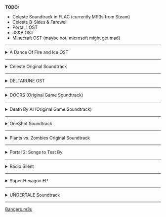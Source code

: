 **TODO:**

- Celeste Soundtrack in FLAC (currently MP3s from Steam)
- Celeste B-Sides & Farewell
- Portal 1 OST
- JS&B OST
- Minecraft OST (maybe not, microsoft might get mad)

---

<!-- files -->
<details>
    <hr />
    <summary>A Dance Of Fire and Ice OST</summary>
    <a
        class="link"
        href="A%20Dance%20Of%20Fire%20and%20Ice%20OST%2FA%20Dance%20Of%20Fire%20And%20Ice%20OST.jpg"
        >A Dance Of Fire And Ice OST.jpg</a
    ><br />
    <a
        class="link"
        href="A%20Dance%20Of%20Fire%20and%20Ice%20OST%2FA%20Dance%20of%20Fire%20and%20Ice.flac"
        >A Dance of Fire and Ice.flac</a
    ><br />
    <a
        class="link"
        href="A%20Dance%20Of%20Fire%20and%20Ice%20OST%2FOffbeats.flac"
        >Offbeats.flac</a
    ><br />
    <a
        class="link"
        href="A%20Dance%20Of%20Fire%20and%20Ice%20OST%2FThe%20Wind-Up.flac"
        >The Wind-Up.flac</a
    ><br />
    <a
        class="link"
        href="A%20Dance%20Of%20Fire%20and%20Ice%20OST%2FLove%20Letters.flac"
        >Love Letters.flac</a
    ><br />
    <a
        class="link"
        href="A%20Dance%20Of%20Fire%20and%20Ice%20OST%2FThe%20Midnight%20Train.flac"
        >The Midnight Train.flac</a
    ><br />
    <a class="link" href="A%20Dance%20Of%20Fire%20and%20Ice%20OST%2FPulse.flac"
        >Pulse.flac</a
    ><br />
    <a
        class="link"
        href="A%20Dance%20Of%20Fire%20and%20Ice%20OST%2FThanks%20For%20Playing%20My%20Game.flac"
        >Thanks For Playing My Game.flac</a
    ><br />
    <a
        class="link"
        href="A%20Dance%20Of%20Fire%20and%20Ice%20OST%2FSpin%202%20Win.flac"
        >Spin 2 Win.flac</a
    ><br />
    <a
        class="link"
        href="A%20Dance%20Of%20Fire%20and%20Ice%20OST%2FJungle%20City.flac"
        >Jungle City.flac</a
    ><br />
    <a
        class="link"
        href="A%20Dance%20Of%20Fire%20and%20Ice%20OST%2FButterfly%20Planet.flac"
        >Butterfly Planet.flac</a
    ><br />
    <a
        class="link"
        href="A%20Dance%20Of%20Fire%20and%20Ice%20OST%2FArtificial%20Chariot.flac"
        >Artificial Chariot.flac</a
    ><br />
    <a
        class="link"
        href="A%20Dance%20Of%20Fire%20and%20Ice%20OST%2FThird%20Wave%20Flip-Flop.flac"
        >Third Wave Flip-Flop.flac</a
    ><br />
    <a
        class="link"
        href="A%20Dance%20Of%20Fire%20and%20Ice%20OST%2FOne%20forgotten%20night.flac"
        >One forgotten night.flac</a
    ><br />
    <a
        class="link"
        href="A%20Dance%20Of%20Fire%20and%20Ice%20OST%2FBonus%20-%20A%20Dance%20of%20Fire%20and%20Ice%20%5BRabbit%20ver.%5D.flac"
        >Bonus - A Dance of Fire and Ice [Rabbit ver.].flac</a
    ><br />
    <a
        class="link"
        href="A%20Dance%20Of%20Fire%20and%20Ice%20OST%2FBonus%20-%20A%20Dance%20of%20Fire%20and%20Ice%20%5BSpooky%20ver.%5D.flac"
        >Bonus - A Dance of Fire and Ice [Spooky ver.].flac</a
    ><br />
    <a
        class="link"
        href="A%20Dance%20Of%20Fire%20and%20Ice%20OST%2FIt%20Go.flac"
        >It Go.flac</a
    ><br />
    <a
        class="link"
        href="A%20Dance%20Of%20Fire%20and%20Ice%20OST%2FLORELEI.flac"
        >LORELEI.flac</a
    ><br />
</details>
<hr />
<details>
    <hr />
    <summary>Celeste Original Soundtrack</summary>
    <a
        class="link"
        href="Celeste%20Original%20Soundtrack%2FCeleste%20Original%20Soundtrack.png"
        >Celeste Original Soundtrack.png</a
    ><br />
    <a class="link" href="Celeste%20Original%20Soundtrack%2FPrologue.mp3"
        >Prologue.mp3</a
    ><br />
    <a class="link" href="Celeste%20Original%20Soundtrack%2FFirst%20Steps.mp3"
        >First Steps.mp3</a
    ><br />
    <a class="link" href="Celeste%20Original%20Soundtrack%2FResurrections.mp3"
        >Resurrections.mp3</a
    ><br />
    <a class="link" href="Celeste%20Original%20Soundtrack%2FAwake.mp3"
        >Awake.mp3</a
    ><br />
    <a
        class="link"
        href="Celeste%20Original%20Soundtrack%2FPostcard%20from%20Celeste%20Mountain.mp3"
        >Postcard from Celeste Mountain.mp3</a
    ><br />
    <a class="link" href="Celeste%20Original%20Soundtrack%2FChecking%20In.mp3"
        >Checking In.mp3</a
    ><br />
    <a
        class="link"
        href="Celeste%20Original%20Soundtrack%2FSpirit%20of%20Hospitality.mp3"
        >Spirit of Hospitality.mp3</a
    ><br />
    <a
        class="link"
        href="Celeste%20Original%20Soundtrack%2FScattered%20and%20Lost.mp3"
        >Scattered and Lost.mp3</a
    ><br />
    <a class="link" href="Celeste%20Original%20Soundtrack%2FGolden.mp3"
        >Golden.mp3</a
    ><br />
    <a class="link" href="Celeste%20Original%20Soundtrack%2FAnxiety.mp3"
        >Anxiety.mp3</a
    ><br />
    <a
        class="link"
        href="Celeste%20Original%20Soundtrack%2FQuiet%20and%20Falling.mp3"
        >Quiet and Falling.mp3</a
    ><br />
    <a
        class="link"
        href="Celeste%20Original%20Soundtrack%2FIn%20the%20Mirror.mp3"
        >In the Mirror.mp3</a
    ><br />
    <a
        class="link"
        href="Celeste%20Original%20Soundtrack%2FMadeline%20and%20Theo.mp3"
        >Madeline and Theo.mp3</a
    ><br />
    <a class="link" href="Celeste%20Original%20Soundtrack%2FStarjump.mp3"
        >Starjump.mp3</a
    ><br />
    <a class="link" href="Celeste%20Original%20Soundtrack%2FReflection.mp3"
        >Reflection.mp3</a
    ><br />
    <a
        class="link"
        href="Celeste%20Original%20Soundtrack%2FConfronting%20Myself.mp3"
        >Confronting Myself.mp3</a
    ><br />
    <a class="link" href="Celeste%20Original%20Soundtrack%2FLittle%20Goth.mp3"
        >Little Goth.mp3</a
    ><br />
    <a
        class="link"
        href="Celeste%20Original%20Soundtrack%2FReach%20for%20the%20Summit.mp3"
        >Reach for the Summit.mp3</a
    ><br />
    <a class="link" href="Celeste%20Original%20Soundtrack%2FExhale.mp3"
        >Exhale.mp3</a
    ><br />
    <a
        class="link"
        href="Celeste%20Original%20Soundtrack%2FHeart%20of%20the%20Mountain.mp3"
        >Heart of the Mountain.mp3</a
    ><br />
    <a
        class="link"
        href="Celeste%20Original%20Soundtrack%2FMy%20Dearest%20Friends.mp3"
        >My Dearest Friends.mp3</a
    ><br />
</details>
<hr />
<details>
    <hr />
    <summary>DELTARUNE OST</summary>
    <details>
        <hr />
        <summary>Chapter 1</summary>
        <a
            class="link"
            href="DELTARUNE%20OST%2FChapter%201%2FDELTARUNE%20Chapter%201%20OST.png"
            >DELTARUNE Chapter 1 OST.png</a
        ><br />
        <a
            class="link"
            href="DELTARUNE%20OST%2FChapter%201%2FANOTHER%20HIM.flac"
            >ANOTHER HIM.flac</a
        ><br />
        <a class="link" href="DELTARUNE%20OST%2FChapter%201%2FBeginning.flac"
            >Beginning.flac</a
        ><br />
        <a class="link" href="DELTARUNE%20OST%2FChapter%201%2FSchool.flac"
            >School.flac</a
        ><br />
        <a class="link" href="DELTARUNE%20OST%2FChapter%201%2FSusie.flac"
            >Susie.flac</a
        ><br />
        <a class="link" href="DELTARUNE%20OST%2FChapter%201%2FThe%20Door.flac"
            >The Door.flac</a
        ><br />
        <a class="link" href="DELTARUNE%20OST%2FChapter%201%2FCliffs.flac"
            >Cliffs.flac</a
        ><br />
        <a class="link" href="DELTARUNE%20OST%2FChapter%201%2FThe%20Chase.flac"
            >The Chase.flac</a
        ><br />
        <a class="link" href="DELTARUNE%20OST%2FChapter%201%2FThe%20Legend.flac"
            >The Legend.flac</a
        ><br />
        <a class="link" href="DELTARUNE%20OST%2FChapter%201%2FLancer.flac"
            >Lancer.flac</a
        ><br />
        <a
            class="link"
            href="DELTARUNE%20OST%2FChapter%201%2FRude%20Buster.flac"
            >Rude Buster.flac</a
        ><br />
        <a class="link" href="DELTARUNE%20OST%2FChapter%201%2FEmpty%20Town.flac"
            >Empty Town.flac</a
        ><br />
        <a
            class="link"
            href="DELTARUNE%20OST%2FChapter%201%2FWeird%20Birds.flac"
            >Weird Birds.flac</a
        ><br />
        <a
            class="link"
            href="DELTARUNE%20OST%2FChapter%201%2FField%20of%20Hopes%20and%20Dreams.flac"
            >Field of Hopes and Dreams.flac</a
        ><br />
        <a
            class="link"
            href="DELTARUNE%20OST%2FChapter%201%2FFanfare%20(from%20Rose%20of%20Winter).flac"
            >Fanfare (from Rose of Winter).flac</a
        ><br />
        <a class="link" href="DELTARUNE%20OST%2FChapter%201%2FLantern.flac"
            >Lantern.flac</a
        ><br />
        <a
            class="link"
            href="DELTARUNE%20OST%2FChapter%201%2FI'm%20Very%20Bad.flac"
            >I'm Very Bad.flac</a
        ><br />
        <a
            class="link"
            href="DELTARUNE%20OST%2FChapter%201%2FChecker%20Dance.flac"
            >Checker Dance.flac</a
        ><br />
        <a
            class="link"
            href="DELTARUNE%20OST%2FChapter%201%2FQuiet%20Autumn.flac"
            >Quiet Autumn.flac</a
        ><br />
        <a
            class="link"
            href="DELTARUNE%20OST%2FChapter%201%2FScarlet%20Forest.flac"
            >Scarlet Forest.flac</a
        ><br />
        <a
            class="link"
            href="DELTARUNE%20OST%2FChapter%201%2FThrash%20Machine.flac"
            >Thrash Machine.flac</a
        ><br />
        <a class="link" href="DELTARUNE%20OST%2FChapter%201%2FVs.%20Lancer.flac"
            >Vs. Lancer.flac</a
        ><br />
        <a class="link" href="DELTARUNE%20OST%2FChapter%201%2FBasement.flac"
            >Basement.flac</a
        ><br />
        <a
            class="link"
            href="DELTARUNE%20OST%2FChapter%201%2FImminent%20Death.flac"
            >Imminent Death.flac</a
        ><br />
        <a class="link" href="DELTARUNE%20OST%2FChapter%201%2FVs.%20Susie.flac"
            >Vs. Susie.flac</a
        ><br />
        <a
            class="link"
            href="DELTARUNE%20OST%2FChapter%201%2FCard%20Castle.flac"
            >Card Castle.flac</a
        ><br />
        <a
            class="link"
            href="DELTARUNE%20OST%2FChapter%201%2FRouxls%20Kaard.flac"
            >Rouxls Kaard.flac</a
        ><br />
        <a class="link" href="DELTARUNE%20OST%2FChapter%201%2FApril%202012.flac"
            >April 2012.flac</a
        ><br />
        <a class="link" href="DELTARUNE%20OST%2FChapter%201%2FHip%20Shop.flac"
            >Hip Shop.flac</a
        ><br />
        <a class="link" href="DELTARUNE%20OST%2FChapter%201%2FGallery.flac"
            >Gallery.flac</a
        ><br />
        <a class="link" href="DELTARUNE%20OST%2FChapter%201%2FChaos%20King.flac"
            >Chaos King.flac</a
        ><br />
        <a
            class="link"
            href="DELTARUNE%20OST%2FChapter%201%2FDarkness%20Falls.flac"
            >Darkness Falls.flac</a
        ><br />
        <a class="link" href="DELTARUNE%20OST%2FChapter%201%2FThe%20Circus.flac"
            >The Circus.flac</a
        ><br />
        <a
            class="link"
            href="DELTARUNE%20OST%2FChapter%201%2FTHE%20WORLD%20REVOLVING.flac"
            >THE WORLD REVOLVING.flac</a
        ><br />
        <a class="link" href="DELTARUNE%20OST%2FChapter%201%2FFriendship.flac"
            >Friendship.flac</a
        ><br />
        <a class="link" href="DELTARUNE%20OST%2FChapter%201%2FTHE%20HOLY.flac"
            >THE HOLY.flac</a
        ><br />
        <a class="link" href="DELTARUNE%20OST%2FChapter%201%2FYour%20Power.flac"
            >Your Power.flac</a
        ><br />
        <a
            class="link"
            href="DELTARUNE%20OST%2FChapter%201%2FA%20Town%20Called%20Hometown.flac"
            >A Town Called Hometown.flac</a
        ><br />
        <a
            class="link"
            href="DELTARUNE%20OST%2FChapter%201%2FYou%20Can%20Always%20Come%20Home.flac"
            >You Can Always Come Home.flac</a
        ><br />
        <a
            class="link"
            href="DELTARUNE%20OST%2FChapter%201%2FDon't%20Forget.flac"
            >Don't Forget.flac</a
        ><br />
        <a
            class="link"
            href="DELTARUNE%20OST%2FChapter%201%2FBefore%20the%20Story.flac"
            >Before the Story.flac</a
        ><br />
    </details>
    <hr />
    <details>
        <hr />
        <summary>Chapter 2</summary>
        <a
            class="link"
            href="DELTARUNE%20OST%2FChapter%202%2FDELTARUNE%20Chapter%202%20OST.png"
            >DELTARUNE Chapter 2 OST.png</a
        ><br />
        <a class="link" href="DELTARUNE%20OST%2FChapter%202%2FFaint%20Glow.flac"
            >Faint Glow.flac</a
        ><br />
        <a
            class="link"
            href="DELTARUNE%20OST%2FChapter%202%2FGirl%20Next%20Door.flac"
            >Girl Next Door.flac</a
        ><br />
        <a
            class="link"
            href="DELTARUNE%20OST%2FChapter%202%2FMy%20Castle%20Town.flac"
            >My Castle Town.flac</a
        ><br />
        <a
            class="link"
            href="DELTARUNE%20OST%2FChapter%202%2FOhhhhohohoho!.flac"
            >Ohhhhohohoho!.flac</a
        ><br />
        <a class="link" href="DELTARUNE%20OST%2FChapter%202%2FQueen.flac"
            >Queen.flac</a
        ><br />
        <a
            class="link"
            href="DELTARUNE%20OST%2FChapter%202%2FA%20CYBER'S%20WORLD%3F.flac"
            >A CYBER'S WORLD?.flac</a
        ><br />
        <a
            class="link"
            href="DELTARUNE%20OST%2FChapter%202%2FA%20Simple%20Diversion.flac"
            >A Simple Diversion.flac</a
        ><br />
        <a
            class="link"
            href="DELTARUNE%20OST%2FChapter%202%2FAlmost%20To%20The%20Guys!.flac"
            >Almost To The Guys!.flac</a
        ><br />
        <a class="link" href="DELTARUNE%20OST%2FChapter%202%2FCool%20Beat.flac"
            >Cool Beat.flac</a
        ><br />
        <a
            class="link"
            href="DELTARUNE%20OST%2FChapter%202%2FWhen%20I%20Get%20Mad%20I%20Dance%20Like%20This.flac"
            >When I Get Mad I Dance Like This.flac</a
        ><br />
        <a
            class="link"
            href="DELTARUNE%20OST%2FChapter%202%2FCyber%20Battle%20(Solo).flac"
            >Cyber Battle (Solo).flac</a
        ><br />
        <a
            class="link"
            href="DELTARUNE%20OST%2FChapter%202%2FWhen%20I%20Get%20Happy%20I%20Dance%20Like%20This.flac"
            >When I Get Happy I Dance Like This.flac</a
        ><br />
        <a
            class="link"
            href="DELTARUNE%20OST%2FChapter%202%2FSound%20Studio.flac"
            >Sound Studio.flac</a
        ><br />
        <a class="link" href="DELTARUNE%20OST%2FChapter%202%2FBerdly.flac"
            >Berdly.flac</a
        ><br />
        <a class="link" href="DELTARUNE%20OST%2FChapter%202%2FSmart%20Race.flac"
            >Smart Race.flac</a
        ><br />
        <a
            class="link"
            href="DELTARUNE%20OST%2FChapter%202%2FFaint%20Courage%20(Game%20Over).flac"
            >Faint Courage (Game Over).flac</a
        ><br />
        <a
            class="link"
            href="DELTARUNE%20OST%2FChapter%202%2FWELCOME%20TO%20THE%20CITY.flac"
            >WELCOME TO THE CITY.flac</a
        ><br />
        <a
            class="link"
            href="DELTARUNE%20OST%2FChapter%202%2FMini%20Studio.flac"
            >Mini Studio.flac</a
        ><br />
        <a
            class="link"
            href="DELTARUNE%20OST%2FChapter%202%2FHoliday%20Studio.flac"
            >Holiday Studio.flac</a
        ><br />
        <a
            class="link"
            href="DELTARUNE%20OST%2FChapter%202%2FCool%20Mixtape.flac"
            >Cool Mixtape.flac</a
        ><br />
        <a
            class="link"
            href="DELTARUNE%20OST%2FChapter%202%2FHEY%20EVERY%20%20%20%20!.flac"
            >HEY EVERY !.flac</a
        ><br />
        <a class="link" href="DELTARUNE%20OST%2FChapter%202%2FSpamton.flac"
            >Spamton.flac</a
        ><br />
        <a
            class="link"
            href="DELTARUNE%20OST%2FChapter%202%2FNOW'S%20YOUR%20CHANCE%20TO%20BE%20A.flac"
            >NOW'S YOUR CHANCE TO BE A.flac</a
        ><br />
        <a
            class="link"
            href="DELTARUNE%20OST%2FChapter%202%2FElegant%20Entrance.flac"
            >Elegant Entrance.flac</a
        ><br />
        <a
            class="link"
            href="DELTARUNE%20OST%2FChapter%202%2FBluebird%20of%20Misfortune.flac"
            >Bluebird of Misfortune.flac</a
        ><br />
        <a
            class="link"
            href="DELTARUNE%20OST%2FChapter%202%2FPandora%20Palace.flac"
            >Pandora Palace.flac</a
        ><br />
        <a class="link" href="DELTARUNE%20OST%2FChapter%202%2FKEYGEN.flac"
            >KEYGEN.flac</a
        ><br />
        <a
            class="link"
            href="DELTARUNE%20OST%2FChapter%202%2FAcid%20Tunnel%20of%20Love.flac"
            >Acid Tunnel of Love.flac</a
        ><br />
        <a
            class="link"
            href="DELTARUNE%20OST%2FChapter%202%2FIt's%20Pronounced%20%22Rules%22.flac"
            >It's Pronounced "Rules".flac</a
        ><br />
        <a class="link" href="DELTARUNE%20OST%2FChapter%202%2FLost%20Girl.flac"
            >Lost Girl.flac</a
        ><br />
        <a
            class="link"
            href="DELTARUNE%20OST%2FChapter%202%2FFerris%20Wheel.flac"
            >Ferris Wheel.flac</a
        ><br />
        <a
            class="link"
            href="DELTARUNE%20OST%2FChapter%202%2FAttack%20of%20the%20Killer%20Queen.flac"
            >Attack of the Killer Queen.flac</a
        ><br />
        <a class="link" href="DELTARUNE%20OST%2FChapter%202%2FGiga%20Size.flac"
            >Giga Size.flac</a
        ><br />
        <a
            class="link"
            href="DELTARUNE%20OST%2FChapter%202%2FPowers%20Combined.flac"
            >Powers Combined.flac</a
        ><br />
        <a
            class="link"
            href="DELTARUNE%20OST%2FChapter%202%2FKnock%20You%20Down%20!!.flac"
            >Knock You Down !!.flac</a
        ><br />
        <a
            class="link"
            href="DELTARUNE%20OST%2FChapter%202%2FThe%20Dark%20Truth.flac"
            >The Dark Truth.flac</a
        ><br />
        <a
            class="link"
            href="DELTARUNE%20OST%2FChapter%202%2FDigital%20Roots.flac"
            >Digital Roots.flac</a
        ><br />
        <a
            class="link"
            href="DELTARUNE%20OST%2FChapter%202%2FDeal%20Gone%20Wrong.flac"
            >Deal Gone Wrong.flac</a
        ><br />
        <a class="link" href="DELTARUNE%20OST%2FChapter%202%2FBIG%20SHOT.flac"
            >BIG SHOT.flac</a
        ><br />
        <a
            class="link"
            href="DELTARUNE%20OST%2FChapter%202%2FA%20Real%20Boy!.flac"
            >A Real Boy!.flac</a
        ><br />
        <a class="link" href="DELTARUNE%20OST%2FChapter%202%2FDialtone.flac"
            >Dialtone.flac</a
        ><br />
        <a class="link" href="DELTARUNE%20OST%2FChapter%202%2Fsans..flac"
            >sans..flac</a
        ><br />
        <a
            class="link"
            href="DELTARUNE%20OST%2FChapter%202%2FChill%20Jailbreak%20Alarm%20To%20Study%20And%20Relax%20To.flac"
            >Chill Jailbreak Alarm To Study And Relax To.flac</a
        ><br />
        <a
            class="link"
            href="DELTARUNE%20OST%2FChapter%202%2FYou%20Can%20Always%20Come%20Home.flac"
            >You Can Always Come Home.flac</a
        ><br />
        <a
            class="link"
            href="DELTARUNE%20OST%2FChapter%202%2FUntil%20Next%20Time.flac"
            >Until Next Time.flac</a
        ><br />
        <a
            class="link"
            href="DELTARUNE%20OST%2FChapter%202%2FBefore%20The%20Story.flac"
            >Before The Story.flac</a
        ><br />
        <a
            class="link"
            href="DELTARUNE%20OST%2FChapter%202%2FBerdly%20(Rejected%20Concept).flac"
            >Berdly (Rejected Concept).flac</a
        ><br />
    </details>
    <hr />
</details>
<hr />
<details>
    <hr />
    <summary>DOORS (Original Game Soundtrack)</summary>
    <details>
        <hr />
        <summary>Volume 1</summary>
        <a
            class="link"
            href="DOORS%20(Original%20Game%20Soundtrack)%2FVolume%201%2FDOORS%20(Original%20Game%20Soundtrack)%2C%20Vol.%201%20-%20EP.jpg"
            >DOORS (Original Game Soundtrack), Vol. 1 - EP.jpg</a
        ><br />
        <a
            class="link"
            href="DOORS%20(Original%20Game%20Soundtrack)%2FVolume%201%2FDawn%20Of%20The%20Doors.flac"
            >Dawn Of The Doors.flac</a
        ><br />
        <a
            class="link"
            href="DOORS%20(Original%20Game%20Soundtrack)%2FVolume%201%2FHere%20I%20Come.flac"
            >Here I Come.flac</a
        ><br />
        <a
            class="link"
            href="DOORS%20(Original%20Game%20Soundtrack)%2FVolume%201%2FUnhinged.flac"
            >Unhinged.flac</a
        ><br />
        <a
            class="link"
            href="DOORS%20(Original%20Game%20Soundtrack)%2FVolume%201%2FGuiding%20Light.flac"
            >Guiding Light.flac</a
        ><br />
        <a
            class="link"
            href="DOORS%20(Original%20Game%20Soundtrack)%2FVolume%201%2FElevator%20Jam.flac"
            >Elevator Jam.flac</a
        ><br />
    </details>
    <hr />
    <details>
        <hr />
        <summary>Volume 2</summary>
        <a
            class="link"
            href="DOORS%20(Original%20Game%20Soundtrack)%2FVolume%202%2FDOORS%20(Original%20Game%20Soundtrack)%2C%20Vol.%202%20-%20EP.jpg"
            >DOORS (Original Game Soundtrack), Vol. 2 - EP.jpg</a
        ><br />
        <a
            class="link"
            href="DOORS%20(Original%20Game%20Soundtrack)%2FVolume%202%2FJeff's%20Jingle.flac"
            >Jeff's Jingle.flac</a
        ><br />
        <a
            class="link"
            href="DOORS%20(Original%20Game%20Soundtrack)%2FVolume%202%2FUnhinged%20II.flac"
            >Unhinged II.flac</a
        ><br />
        <a
            class="link"
            href="DOORS%20(Original%20Game%20Soundtrack)%2FVolume%202%2FElevator%20Jammed.flac"
            >Elevator Jammed.flac</a
        ><br />
        <a
            class="link"
            href="DOORS%20(Original%20Game%20Soundtrack)%2FVolume%202%2FCurious%20Light.flac"
            >Curious Light.flac</a
        ><br />
        <a
            class="link"
            href="DOORS%20(Original%20Game%20Soundtrack)%2FVolume%202%2FTrailer%20Theme%20(Remix).flac"
            >Trailer Theme (Remix).flac</a
        ><br />
        <a
            class="link"
            href="DOORS%20(Original%20Game%20Soundtrack)%2FVolume%202%2FElevator%20Jam%20(Remix).flac"
            >Elevator Jam (Remix).flac</a
        ><br />
    </details>
    <hr />
    <details>
        <hr />
        <summary>Volume 3</summary>
        <a
            class="link"
            href="DOORS%20(Original%20Game%20Soundtrack)%2FVolume%203%2FDOORS%20(Original%20Game%20Soundtrack)%2C%20Vol.%203%20-%20EP.jpg"
            >DOORS (Original Game Soundtrack), Vol. 3 - EP.jpg</a
        ><br />
        <a
            class="link"
            href="DOORS%20(Original%20Game%20Soundtrack)%2FVolume%203%2FDusk%20Of%20The%20Doors.flac"
            >Dusk Of The Doors.flac</a
        ><br />
        <a
            class="link"
            href="DOORS%20(Original%20Game%20Soundtrack)%2FVolume%203%2FJeff's%20Jingle%20(DNB%20Remix).flac"
            >Jeff's Jingle (DNB Remix).flac</a
        ><br />
        <a
            class="link"
            href="DOORS%20(Original%20Game%20Soundtrack)%2FVolume%203%2FMake%20Haste.flac"
            >Make Haste.flac</a
        ><br />
        <a
            class="link"
            href="DOORS%20(Original%20Game%20Soundtrack)%2FVolume%203%2FSeek%20Merch%20Trailer%20Theme.flac"
            >Seek Merch Trailer Theme.flac</a
        ><br />
        <a
            class="link"
            href="DOORS%20(Original%20Game%20Soundtrack)%2FVolume%203%2FElevator%20Jam%20(Retro%20Mode).flac"
            >Elevator Jam (Retro Mode).flac</a
        ><br />
        <a
            class="link"
            href="DOORS%20(Original%20Game%20Soundtrack)%2FVolume%203%2FElevator%20Jam%20(April%20Fools).flac"
            >Elevator Jam (April Fools).flac</a
        ><br />
    </details>
    <hr />
    <details>
        <hr />
        <summary>Volume 4</summary>
        <a
            class="link"
            href="DOORS%20(Original%20Game%20Soundtrack)%2FVolume%204%2FDOORS%20(Original%20Game%20Soundtrack)%2C%20Vol.%204%20-%20EP.jpg"
            >DOORS (Original Game Soundtrack), Vol. 4 - EP.jpg</a
        ><br />
        <a
            class="link"
            href="DOORS%20(Original%20Game%20Soundtrack)%2FVolume%204%2FReady%20Or%20Not.flac"
            >Ready Or Not.flac</a
        ><br />
        <a
            class="link"
            href="DOORS%20(Original%20Game%20Soundtrack)%2FVolume%204%2FReady%20To%20Rumble.flac"
            >Ready To Rumble.flac</a
        ><br />
        <a
            class="link"
            href="DOORS%20(Original%20Game%20Soundtrack)%2FVolume%204%2FJeff's%20Jam.flac"
            >Jeff's Jam.flac</a
        ><br />
        <a
            class="link"
            href="DOORS%20(Original%20Game%20Soundtrack)%2FVolume%204%2FOh%20Dam.flac"
            >Oh Dam.flac</a
        ><br />
        <a
            class="link"
            href="DOORS%20(Original%20Game%20Soundtrack)%2FVolume%204%2FFresh%20Air%20(Ambience%20Version).flac"
            >Fresh Air (Ambience Version).flac</a
        ><br />
        <a
            class="link"
            href="DOORS%20(Original%20Game%20Soundtrack)%2FVolume%204%2FFresh%20Air.flac"
            >Fresh Air.flac</a
        ><br />
    </details>
    <hr />
</details>
<hr />
<details>
    <hr />
    <summary>Death By AI (Original Game Soundtrack)</summary>
    <details>
        <hr />
        <summary>Brotherhood</summary>
        <a
            class="link"
            href="Death%20By%20AI%20(Original%20Game%20Soundtrack)%2FBrotherhood%2FDeath%20By%20AI%3A%20Brotherhood%20(Original%20Game%20Soundtrack).jpg"
            >Death By AI: Brotherhood (Original Game Soundtrack).jpg</a
        ><br />
        <a
            class="link"
            href="Death%20By%20AI%20(Original%20Game%20Soundtrack)%2FBrotherhood%2FBrotherhood.flac"
            >Brotherhood.flac</a
        ><br />
        <a
            class="link"
            href="Death%20By%20AI%20(Original%20Game%20Soundtrack)%2FBrotherhood%2FRevolution!%20(Unused).flac"
            >Revolution! (Unused).flac</a
        ><br />
    </details>
    <hr />
    <details>
        <hr />
        <summary>Lone Survivor</summary>
        <a
            class="link"
            href="Death%20By%20AI%20(Original%20Game%20Soundtrack)%2FLone%20Survivor%2FDeath%20By%20AI%3A%20Lone%20Survivor%20(Original%20Game%20Soundtrack).jpg"
            >Death By AI: Lone Survivor (Original Game Soundtrack).jpg</a
        ><br />
        <a
            class="link"
            href="Death%20By%20AI%20(Original%20Game%20Soundtrack)%2FLone%20Survivor%2FLone%20Survivor.flac"
            >Lone Survivor.flac</a
        ><br />
        <a
            class="link"
            href="Death%20By%20AI%20(Original%20Game%20Soundtrack)%2FLone%20Survivor%2FWriting%20Round%20(Lone%20Survivor).flac"
            >Writing Round (Lone Survivor).flac</a
        ><br />
        <a
            class="link"
            href="Death%20By%20AI%20(Original%20Game%20Soundtrack)%2FLone%20Survivor%2FLone%20Survivor%20(Alternate%20Version).flac"
            >Lone Survivor (Alternate Version).flac</a
        ><br />
    </details>
    <hr />
    <a
        class="link"
        href="Death%20By%20AI%20(Original%20Game%20Soundtrack)%2FDeath%20By%20AI%20(Original%20Game%20Soundtrack).jpg"
        >Death By AI (Original Game Soundtrack).jpg</a
    ><br />
    <a
        class="link"
        href="Death%20By%20AI%20(Original%20Game%20Soundtrack)%2FMain%20Theme.flac"
        >Main Theme.flac</a
    ><br />
    <a
        class="link"
        href="Death%20By%20AI%20(Original%20Game%20Soundtrack)%2FWriting%20Round.flac"
        >Writing Round.flac</a
    ><br />
    <a
        class="link"
        href="Death%20By%20AI%20(Original%20Game%20Soundtrack)%2FWe%20All%20Lose%20Eventually.flac"
        >We All Lose Eventually.flac</a
    ><br />
    <a
        class="link"
        href="Death%20By%20AI%20(Original%20Game%20Soundtrack)%2FMain%20Theme%20(Alternate%20Version).flac"
        >Main Theme (Alternate Version).flac</a
    ><br />
</details>
<hr />
<details>
    <hr />
    <summary>OneShot Soundtrack</summary>
    <details>
        <hr />
        <summary>Solstice</summary>
        <a
            class="link"
            href="OneShot%20Soundtrack%2FSolstice%2FHappily%20Ever%20After.jpg"
            >Happily Ever After.jpg</a
        ><br />
        <a
            class="link"
            href="OneShot%20Soundtrack%2FSolstice%2FOneShot%20Solstice%20Soundtrack.png"
            >OneShot Solstice Soundtrack.png</a
        ><br />
        <a class="link" href="OneShot%20Soundtrack%2FSolstice%2FPrelude.flac"
            >Prelude.flac</a
        ><br />
        <a
            class="link"
            href="OneShot%20Soundtrack%2FSolstice%2FDeep%20Mines.flac"
            >Deep Mines.flac</a
        ><br />
        <a class="link" href="OneShot%20Soundtrack%2FSolstice%2FVestige.flac"
            >Vestige.flac</a
        ><br />
        <a
            class="link"
            href="OneShot%20Soundtrack%2FSolstice%2FSonder%20(extended).flac"
            >Sonder (extended).flac</a
        ><br />
        <a
            class="link"
            href="OneShot%20Soundtrack%2FSolstice%2FOut%20of%20Protocol.flac"
            >Out of Protocol.flac</a
        ><br />
        <a class="link" href="OneShot%20Soundtrack%2FSolstice%2FPanic.flac"
            >Panic.flac</a
        ><br />
        <a class="link" href="OneShot%20Soundtrack%2FSolstice%2FCollapse.flac"
            >Collapse.flac</a
        ><br />
        <a
            class="link"
            href="OneShot%20Soundtrack%2FSolstice%2FNavigate%20(extended).flac"
            >Navigate (extended).flac</a
        ><br />
        <a
            class="link"
            href="OneShot%20Soundtrack%2FSolstice%2FThe%20FIrst%20Universe.flac"
            >The FIrst Universe.flac</a
        ><br />
        <a class="link" href="OneShot%20Soundtrack%2FSolstice%2FAviator.flac"
            >Aviator.flac</a
        ><br />
        <a
            class="link"
            href="OneShot%20Soundtrack%2FSolstice%2FEleventh%20Hour.flac"
            >Eleventh Hour.flac</a
        ><br />
        <a class="link" href="OneShot%20Soundtrack%2FSolstice%2FRue.flac"
            >Rue.flac</a
        ><br />
        <a
            class="link"
            href="OneShot%20Soundtrack%2FSolstice%2FThe%20Author.flac"
            >The Author.flac</a
        ><br />
        <a
            class="link"
            href="OneShot%20Soundtrack%2FSolstice%2FThe%20World%20Machine.flac"
            >The World Machine.flac</a
        ><br />
        <a class="link" href="OneShot%20Soundtrack%2FSolstice%2FEncounter.flac"
            >Encounter.flac</a
        ><br />
        <a class="link" href="OneShot%20Soundtrack%2FSolstice%2FSolstice.flac"
            >Solstice.flac</a
        ><br />
        <a class="link" href="OneShot%20Soundtrack%2FSolstice%2FSunrise.flac"
            >Sunrise.flac</a
        ><br />
        <a
            class="link"
            href="OneShot%20Soundtrack%2FSolstice%2FIn%20Memory.flac"
            >In Memory.flac</a
        ><br />
        <a
            class="link"
            href="OneShot%20Soundtrack%2FSolstice%2F%3D%3D%5BEpilogue%5D%3D%3D.flac"
            >==[Epilogue]==.flac</a
        ><br />
        <a class="link" href="OneShot%20Soundtrack%2FSolstice%2FHomesick.flac"
            >Homesick.flac</a
        ><br />
        <a class="link" href="OneShot%20Soundtrack%2FSolstice%2FInventory.flac"
            >Inventory.flac</a
        ><br />
        <a
            class="link"
            href="OneShot%20Soundtrack%2FSolstice%2FSimpler%20Secrets.flac"
            >Simpler Secrets.flac</a
        ><br />
        <a
            class="link"
            href="OneShot%20Soundtrack%2FSolstice%2FFirst%20Flight.flac"
            >First Flight.flac</a
        ><br />
        <a
            class="link"
            href="OneShot%20Soundtrack%2FSolstice%2FThe%20Simulation.flac"
            >The Simulation.flac</a
        ><br />
        <a
            class="link"
            href="OneShot%20Soundtrack%2FSolstice%2FGhost%20in%20the%20Machine.flac"
            >Ghost in the Machine.flac</a
        ><br />
        <a
            class="link"
            href="OneShot%20Soundtrack%2FSolstice%2FHappily%20Ever%20After.flac"
            >Happily Ever After.flac</a
        ><br />
        <a
            class="link"
            href="OneShot%20Soundtrack%2FSolstice%2FNiko's%20Theme.flac"
            >Niko's Theme.flac</a
        ><br />
    </details>
    <hr />
    <a
        class="link"
        href="OneShot%20Soundtrack%2FIT'S%20TIME%20TO%20FIGHT%20CRIME.jpg"
        >IT'S TIME TO FIGHT CRIME.jpg</a
    ><br />
    <a class="link" href="OneShot%20Soundtrack%2FOneShot%20Soundtrack.png"
        >OneShot Soundtrack.png</a
    ><br />
    <a class="link" href="OneShot%20Soundtrack%2FRam.jpg">Ram.jpg</a><br />
    <a class="link" href="OneShot%20Soundtrack%2FMy%20Burden%20Is%20Light.flac"
        >My Burden Is Light.flac</a
    ><br />
    <a class="link" href="OneShot%20Soundtrack%2FSomeplace%20I%20Know.flac"
        >Someplace I Know.flac</a
    ><br />
    <a class="link" href="OneShot%20Soundtrack%2FPuzzle%20Solved.flac"
        >Puzzle Solved.flac</a
    ><br />
    <a class="link" href="OneShot%20Soundtrack%2FPhosphor.flac">Phosphor.flac</a
    ><br />
    <a class="link" href="OneShot%20Soundtrack%2FThe%20Prophecy.flac"
        >The Prophecy.flac</a
    ><br />
    <a class="link" href="OneShot%20Soundtrack%2FAbandoned%20Factory.flac"
        >Abandoned Factory.flac</a
    ><br />
    <a class="link" href="OneShot%20Soundtrack%2FSilverpoint.flac"
        >Silverpoint.flac</a
    ><br />
    <a class="link" href="OneShot%20Soundtrack%2FA%20God's%20Machine.flac"
        >A God's Machine.flac</a
    ><br />
    <a class="link" href="OneShot%20Soundtrack%2FRowbot.flac">Rowbot.flac</a
    ><br />
    <a class="link" href="OneShot%20Soundtrack%2FGeothermal.flac"
        >Geothermal.flac</a
    ><br />
    <a class="link" href="OneShot%20Soundtrack%2FDistant.flac">Distant.flac</a
    ><br />
    <a class="link" href="OneShot%20Soundtrack%2FInto%20The%20Light.flac"
        >Into The Light.flac</a
    ><br />
    <a
        class="link"
        href="OneShot%20Soundtrack%2FSelf%20Contained%20Universe%20(Reprise).flac"
        >Self Contained Universe (Reprise).flac</a
    ><br />
    <a class="link" href="OneShot%20Soundtrack%2FNavigate.flac">Navigate.flac</a
    ><br />
    <a class="link" href="OneShot%20Soundtrack%2FTo%20Sleep.flac"
        >To Sleep.flac</a
    ><br />
    <a class="link" href="OneShot%20Soundtrack%2FTo%20Dream.flac"
        >To Dream.flac</a
    ><br />
    <a class="link" href="OneShot%20Soundtrack%2FFlooded%20Ruins.flac"
        >Flooded Ruins.flac</a
    ><br />
    <a class="link" href="OneShot%20Soundtrack%2FAlula.flac">Alula.flac</a
    ><br />
    <a
        class="link"
        href="OneShot%20Soundtrack%2FChildren%20of%20the%20Ruins.flac"
        >Children of the Ruins.flac</a
    ><br />
    <a class="link" href="OneShot%20Soundtrack%2FRam.flac">Ram.flac</a><br />
    <a class="link" href="OneShot%20Soundtrack%2FPretty%20Bad.flac"
        >Pretty Bad.flac</a
    ><br />
    <a class="link" href="OneShot%20Soundtrack%2FOn%20Little%20Cat%20Feet.flac"
        >On Little Cat Feet.flac</a
    ><br />
    <a class="link" href="OneShot%20Soundtrack%2FIndoors.flac">Indoors.flac</a
    ><br />
    <a class="link" href="OneShot%20Soundtrack%2FDark%20Stairwell.flac"
        >Dark Stairwell.flac</a
    ><br />
    <a class="link" href="OneShot%20Soundtrack%2FSonder.flac">Sonder.flac</a
    ><br />
    <a
        class="link"
        href="OneShot%20Soundtrack%2FPretty%20nice%20day%2C%20huh....flac"
        >Pretty nice day, huh....flac</a
    ><br />
    <a
        class="link"
        href="OneShot%20Soundtrack%2FOn%20Little%20Cat%20Feet%20(ground).flac"
        >On Little Cat Feet (ground).flac</a
    ><br />
    <a class="link" href="OneShot%20Soundtrack%2FLibrary%20Stroll.flac"
        >Library Stroll.flac</a
    ><br />
    <a class="link" href="OneShot%20Soundtrack%2FSimple%20Secrets.flac"
        >Simple Secrets.flac</a
    ><br />
    <a class="link" href="OneShot%20Soundtrack%2FFactory.flac">Factory.flac</a
    ><br />
    <a class="link" href="OneShot%20Soundtrack%2FLibrary%20Nap.flac"
        >Library Nap.flac</a
    ><br />
    <a class="link" href="OneShot%20Soundtrack%2FThe%20Tower.flac"
        >The Tower.flac</a
    ><br />
    <a class="link" href="OneShot%20Soundtrack%2FDistant%20water.flac"
        >Distant water.flac</a
    ><br />
    <a
        class="link"
        href="OneShot%20Soundtrack%2FNiko%20and%20the%20World%20Machine.flac"
        >Niko and the World Machine.flac</a
    ><br />
    <a class="link" href="OneShot%20Soundtrack%2FI'm%20Here.flac"
        >I'm Here.flac</a
    ><br />
    <a class="link" href="OneShot%20Soundtrack%2FPretty.flac">Pretty.flac</a
    ><br />
    <a class="link" href="OneShot%20Soundtrack%2FSun.flac">Sun.flac</a><br />
    <a
        class="link"
        href="OneShot%20Soundtrack%2FSelf%20Contained%20Universe.flac"
        >Self Contained Universe.flac</a
    ><br />
    <a class="link" href="OneShot%20Soundtrack%2FThanks%20For%20Everything.flac"
        >Thanks For Everything.flac</a
    ><br />
    <a class="link" href="OneShot%20Soundtrack%2FOneShot%20Trailer.flac"
        >OneShot Trailer.flac</a
    ><br />
    <a class="link" href="OneShot%20Soundtrack%2FCountdown.flac"
        >Countdown.flac</a
    ><br />
    <a
        class="link"
        href="OneShot%20Soundtrack%2FIT'S%20TIME%20TO%20FIGHT%20CRIME.flac"
        >IT'S TIME TO FIGHT CRIME.flac</a
    ><br />
</details>
<hr />
<details>
    <hr />
    <summary>Plants vs. Zombies Original Soundtrack</summary>
    <a
        class="link"
        href="Plants%20vs.%20Zombies%20Original%20Soundtrack%2FPlants%20vs.%20Zombies%20Original%20Soundtrack.png"
        >Plants vs. Zombies Original Soundtrack.png</a
    ><br />
    <a
        class="link"
        href="Plants%20vs.%20Zombies%20Original%20Soundtrack%2FCrazy%20Dave's%20Greeting.flac"
        >Crazy Dave's Greeting.flac</a
    ><br />
    <a
        class="link"
        href="Plants%20vs.%20Zombies%20Original%20Soundtrack%2FCrazy%20Dave%20(Intro%20Theme).flac"
        >Crazy Dave (Intro Theme).flac</a
    ><br />
    <a
        class="link"
        href="Plants%20vs.%20Zombies%20Original%20Soundtrack%2FChoose%20Your%20Seeds.flac"
        >Choose Your Seeds.flac</a
    ><br />
    <a
        class="link"
        href="Plants%20vs.%20Zombies%20Original%20Soundtrack%2FGrasswalk.flac"
        >Grasswalk.flac</a
    ><br />
    <a
        class="link"
        href="Plants%20vs.%20Zombies%20Original%20Soundtrack%2FLoonboon.flac"
        >Loonboon.flac</a
    ><br />
    <a
        class="link"
        href="Plants%20vs.%20Zombies%20Original%20Soundtrack%2FMoongrains.flac"
        >Moongrains.flac</a
    ><br />
    <a
        class="link"
        href="Plants%20vs.%20Zombies%20Original%20Soundtrack%2FZen%20Garden.flac"
        >Zen Garden.flac</a
    ><br />
    <a
        class="link"
        href="Plants%20vs.%20Zombies%20Original%20Soundtrack%2FWatery%20Graves%20(slow).flac"
        >Watery Graves (slow).flac</a
    ><br />
    <a
        class="link"
        href="Plants%20vs.%20Zombies%20Original%20Soundtrack%2FWatery%20Graves%20(fast).flac"
        >Watery Graves (fast).flac</a
    ><br />
    <a
        class="link"
        href="Plants%20vs.%20Zombies%20Original%20Soundtrack%2FUltimate%20Battle.flac"
        >Ultimate Battle.flac</a
    ><br />
    <a
        class="link"
        href="Plants%20vs.%20Zombies%20Original%20Soundtrack%2FRigor%20Mormist.flac"
        >Rigor Mormist.flac</a
    ><br />
    <a
        class="link"
        href="Plants%20vs.%20Zombies%20Original%20Soundtrack%2FCerebrawl.flac"
        >Cerebrawl.flac</a
    ><br />
    <a
        class="link"
        href="Plants%20vs.%20Zombies%20Original%20Soundtrack%2FGraze%20the%20Roof.flac"
        >Graze the Roof.flac</a
    ><br />
    <a
        class="link"
        href="Plants%20vs.%20Zombies%20Original%20Soundtrack%2FBrainiac%20Maniac.flac"
        >Brainiac Maniac.flac</a
    ><br />
    <a
        class="link"
        href="Plants%20vs.%20Zombies%20Original%20Soundtrack%2FZombies%20On%20Your%20Lawn.flac"
        >Zombies On Your Lawn.flac</a
    ><br />
    <a
        class="link"
        href="Plants%20vs.%20Zombies%20Original%20Soundtrack%2FZombotany%20(unreleased%20track).flac"
        >Zombotany (unreleased track).flac</a
    ><br />
    <a
        class="link"
        href="Plants%20vs.%20Zombies%20Original%20Soundtrack%2FUraniwa%20ni%20Zombies%20ga!.flac"
        >Uraniwa ni Zombies ga!.flac</a
    ><br />
    <a
        class="link"
        href="Plants%20vs.%20Zombies%20Original%20Soundtrack%2FCrazy%20Dave%20(in%20game).flac"
        >Crazy Dave (in game).flac</a
    ><br />
    <a
        class="link"
        href="Plants%20vs.%20Zombies%20Original%20Soundtrack%2FChoose%20Your%20Seeds%20(in%20game).flac"
        >Choose Your Seeds (in game).flac</a
    ><br />
    <a
        class="link"
        href="Plants%20vs.%20Zombies%20Original%20Soundtrack%2FGrasswalk%20(in%20game).flac"
        >Grasswalk (in game).flac</a
    ><br />
    <a
        class="link"
        href="Plants%20vs.%20Zombies%20Original%20Soundtrack%2FLoonboon%20(in%20game).flac"
        >Loonboon (in game).flac</a
    ><br />
    <a
        class="link"
        href="Plants%20vs.%20Zombies%20Original%20Soundtrack%2FMoongrains%20(in%20game).flac"
        >Moongrains (in game).flac</a
    ><br />
    <a
        class="link"
        href="Plants%20vs.%20Zombies%20Original%20Soundtrack%2FZen%20Garden%20(in%20game).flac"
        >Zen Garden (in game).flac</a
    ><br />
    <a
        class="link"
        href="Plants%20vs.%20Zombies%20Original%20Soundtrack%2FWatery%20Graves%20(in%20game).flac"
        >Watery Graves (in game).flac</a
    ><br />
    <a
        class="link"
        href="Plants%20vs.%20Zombies%20Original%20Soundtrack%2FUltimate%20Battle%20(in%20game).flac"
        >Ultimate Battle (in game).flac</a
    ><br />
    <a
        class="link"
        href="Plants%20vs.%20Zombies%20Original%20Soundtrack%2FRigor%20Mormist%20(in%20game).flac"
        >Rigor Mormist (in game).flac</a
    ><br />
    <a
        class="link"
        href="Plants%20vs.%20Zombies%20Original%20Soundtrack%2FCerebrawl%20(in%20game).flac"
        >Cerebrawl (in game).flac</a
    ><br />
    <a
        class="link"
        href="Plants%20vs.%20Zombies%20Original%20Soundtrack%2FGraze%20the%20Roof%20(in%20game).flac"
        >Graze the Roof (in game).flac</a
    ><br />
    <a
        class="link"
        href="Plants%20vs.%20Zombies%20Original%20Soundtrack%2FBrainiac%20Maniac%20(in%20game).flac"
        >Brainiac Maniac (in game).flac</a
    ><br />
</details>
<hr />
<details>
    <hr />
    <summary>Portal 2: Songs to Test By</summary>
    <a
        class="link"
        href="Portal%202%3A%20Songs%20to%20Test%20By%2FPortal%202%3A%20Songs%20to%20Test%20By.png"
        >Portal 2: Songs to Test By.png</a
    ><br />
    <a
        class="link"
        href="Portal%202%3A%20Songs%20to%20Test%20By%2FReconstructing%20More%20Science.flac"
        >Reconstructing More Science.flac</a
    ><br />
    <a
        class="link"
        href="Portal%202%3A%20Songs%20to%20Test%20By%2FScience%20is%20Fun.flac"
        >Science is Fun.flac</a
    ><br />
    <a
        class="link"
        href="Portal%202%3A%20Songs%20to%20Test%20By%2FYou%20Will%20Be%20Perfect.flac"
        >You Will Be Perfect.flac</a
    ><br />
    <a
        class="link"
        href="Portal%202%3A%20Songs%20to%20Test%20By%2FConcentration%20Enhancing%20Menu%20Initialiser.flac"
        >Concentration Enhancing Menu Initialiser.flac</a
    ><br />
    <a
        class="link"
        href="Portal%202%3A%20Songs%20to%20Test%20By%2FHalls%20Of%20Science%204.flac"
        >Halls Of Science 4.flac</a
    ><br />
    <a
        class="link"
        href="Portal%202%3A%20Songs%20to%20Test%20By%2FWheatley%20Science.flac"
        >Wheatley Science.flac</a
    ><br />
    <a
        class="link"
        href="Portal%202%3A%20Songs%20to%20Test%20By%2F(defun%20botsbuildbots%20()%20(botsbuildbots)).flac"
        >(defun botsbuildbots () (botsbuildbots)).flac</a
    ><br />
    <a class="link" href="Portal%202%3A%20Songs%20to%20Test%20By%2F9999999.flac"
        >9999999.flac</a
    ><br />
    <a
        class="link"
        href="Portal%202%3A%20Songs%20to%20Test%20By%2FFrankenTurrets.flac"
        >FrankenTurrets.flac</a
    ><br />
    <a
        class="link"
        href="Portal%202%3A%20Songs%20to%20Test%20By%2FAn%20Accent%20Beyond.flac"
        >An Accent Beyond.flac</a
    ><br />
    <a
        class="link"
        href="Portal%202%3A%20Songs%20to%20Test%20By%2FMachiavellian%20Bach.flac"
        >Machiavellian Bach.flac</a
    ><br />
    <a
        class="link"
        href="Portal%202%3A%20Songs%20to%20Test%20By%2FThe%20Courtesy%20Call.flac"
        >The Courtesy Call.flac</a
    ><br />
    <a
        class="link"
        href="Portal%202%3A%20Songs%20to%20Test%20By%2FExcursion%20Funnel.flac"
        >Excursion Funnel.flac</a
    ><br />
    <a
        class="link"
        href="Portal%202%3A%20Songs%20to%20Test%20By%2FRobot%20Ghost%20Story.flac"
        >Robot Ghost Story.flac</a
    ><br />
    <a
        class="link"
        href="Portal%202%3A%20Songs%20to%20Test%20By%2FTechnical%20Difficulties.flac"
        >Technical Difficulties.flac</a
    ><br />
    <a
        class="link"
        href="Portal%202%3A%20Songs%20to%20Test%20By%2FDie%20Cut%20Laser%20Dance.flac"
        >Die Cut Laser Dance.flac</a
    ><br />
    <a
        class="link"
        href="Portal%202%3A%20Songs%20to%20Test%20By%2FOvergrowth.flac"
        >Overgrowth.flac</a
    ><br />
    <a class="link" href="Portal%202%3A%20Songs%20to%20Test%20By%2FTEST.flac"
        >TEST.flac</a
    ><br />
    <a
        class="link"
        href="Portal%202%3A%20Songs%20to%20Test%20By%2FGhost%20of%20Rattman.flac"
        >Ghost of Rattman.flac</a
    ><br />
    <a
        class="link"
        href="Portal%202%3A%20Songs%20to%20Test%20By%2FThe%20Part%20Where%20He%20Kills%20You.flac"
        >The Part Where He Kills You.flac</a
    ><br />
    <a
        class="link"
        href="Portal%202%3A%20Songs%20to%20Test%20By%2FTurret%20Redemption%20Line.flac"
        >Turret Redemption Line.flac</a
    ><br />
    <a
        class="link"
        href="Portal%202%3A%20Songs%20to%20Test%20By%2FBring%20Your%20Daughter%20To%20Work%20Day.flac"
        >Bring Your Daughter To Work Day.flac</a
    ><br />
    <a
        class="link"
        href="Portal%202%3A%20Songs%20to%20Test%20By%2FHaunted%20Panels.flac"
        >Haunted Panels.flac</a
    ><br />
    <a
        class="link"
        href="Portal%202%3A%20Songs%20to%20Test%20By%2FOmg%2C%20What%20has%20He%20Done%3F.flac"
        >Omg, What has He Done?.flac</a
    ><br />
    <a
        class="link"
        href="Portal%202%3A%20Songs%20to%20Test%20By%2FAlmost%20At%20Fifty%20Percent.flac"
        >Almost At Fifty Percent.flac</a
    ><br />
    <a
        class="link"
        href="Portal%202%3A%20Songs%20to%20Test%20By%2FBombs%20for%20Throwing%20at%20You.flac"
        >Bombs for Throwing at You.flac</a
    ><br />
    <a
        class="link"
        href="Portal%202%3A%20Songs%20to%20Test%20By%2FThe%20Future%20Starts%20With%20You.flac"
        >The Future Starts With You.flac</a
    ><br />
    <a
        class="link"
        href="Portal%202%3A%20Songs%20to%20Test%20By%2FDont%20Do%20It.flac"
        >Dont Do It.flac</a
    ><br />
    <a
        class="link"
        href="Portal%202%3A%20Songs%20to%20Test%20By%2FThere%20She%20Is.flac"
        >There She Is.flac</a
    ><br />
    <a
        class="link"
        href="Portal%202%3A%20Songs%20to%20Test%20By%2FYour%20Precious%20Moon.flac"
        >Your Precious Moon.flac</a
    ><br />
    <a
        class="link"
        href="Portal%202%3A%20Songs%20to%20Test%20By%2FCaroline%20Deleted.flac"
        >Caroline Deleted.flac</a
    ><br />
    <a
        class="link"
        href="Portal%202%3A%20Songs%20to%20Test%20By%2FI%20AM%20NOT%20A%20MORON!.flac"
        >I AM NOT A MORON!.flac</a
    ><br />
    <a
        class="link"
        href="Portal%202%3A%20Songs%20to%20Test%20By%2FYou%20Know%20Her%3F.flac"
        >You Know Her?.flac</a
    ><br />
    <a
        class="link"
        href="Portal%202%3A%20Songs%20to%20Test%20By%2FCara%20Mia%20Addio.flac"
        >Cara Mia Addio.flac</a
    ><br />
    <a
        class="link"
        href="Portal%202%3A%20Songs%20to%20Test%20By%2FThe%20Friendly%20Faith%20Plate.flac"
        >The Friendly Faith Plate.flac</a
    ><br />
    <a
        class="link"
        href="Portal%202%3A%20Songs%20to%20Test%20By%2FVitrification%20Order.flac"
        >Vitrification Order.flac</a
    ><br />
    <a
        class="link"
        href="Portal%202%3A%20Songs%20to%20Test%20By%2F15%20Acres%20of%20Broken%20Glass.flac"
        >15 Acres of Broken Glass.flac</a
    ><br />
    <a
        class="link"
        href="Portal%202%3A%20Songs%20to%20Test%20By%2FMusic%20of%20the%20Spheres.flac"
        >Music of the Spheres.flac</a
    ><br />
    <a
        class="link"
        href="Portal%202%3A%20Songs%20to%20Test%20By%2FWant%20You%20Gone.flac"
        >Want You Gone.flac</a
    ><br />
    <a
        class="link"
        href="Portal%202%3A%20Songs%20to%20Test%20By%2FLove%20as%20a%20Construct.flac"
        >Love as a Construct.flac</a
    ><br />
    <a
        class="link"
        href="Portal%202%3A%20Songs%20to%20Test%20By%2FSpaaaaace.flac"
        >Spaaaaace.flac</a
    ><br />
    <a
        class="link"
        href="Portal%202%3A%20Songs%20to%20Test%20By%2FYou%20are%20Not%20Part%20of%20the%20Control%20Group.flac"
        >You are Not Part of the Control Group.flac</a
    ><br />
    <a
        class="link"
        href="Portal%202%3A%20Songs%20to%20Test%20By%2FForwarding%20the%20Cause%20of%20Science.flac"
        >Forwarding the Cause of Science.flac</a
    ><br />
    <a
        class="link"
        href="Portal%202%3A%20Songs%20to%20Test%20By%2FI%20Saw%20a%20Deer%20Today.flac"
        >I Saw a Deer Today.flac</a
    ><br />
    <a
        class="link"
        href="Portal%202%3A%20Songs%20to%20Test%20By%2FSpace%20Phase.flac"
        >Space Phase.flac</a
    ><br />
    <a
        class="link"
        href="Portal%202%3A%20Songs%20to%20Test%20By%2FHard%20Sunshine.flac"
        >Hard Sunshine.flac</a
    ><br />
    <a
        class="link"
        href="Portal%202%3A%20Songs%20to%20Test%20By%2FPotatOS%20Lament.flac"
        >PotatOS Lament.flac</a
    ><br />
    <a
        class="link"
        href="Portal%202%3A%20Songs%20to%20Test%20By%2FSome%20Assembly%20Required.flac"
        >Some Assembly Required.flac</a
    ><br />
    <a
        class="link"
        href="Portal%202%3A%20Songs%20to%20Test%20By%2FI'm%20Different.flac"
        >I'm Different.flac</a
    ><br />
    <a
        class="link"
        href="Portal%202%3A%20Songs%20to%20Test%20By%2FRobot%20Waiting%20Room%20%231.flac"
        >Robot Waiting Room #1.flac</a
    ><br />
    <a
        class="link"
        href="Portal%202%3A%20Songs%20to%20Test%20By%2FThe%20Reunion.flac"
        >The Reunion.flac</a
    ><br />
    <a
        class="link"
        href="Portal%202%3A%20Songs%20to%20Test%20By%2FAdrenal%20Vapor.flac"
        >Adrenal Vapor.flac</a
    ><br />
    <a
        class="link"
        href="Portal%202%3A%20Songs%20to%20Test%20By%2FMusic%20of%20the%20Spheres%202%20(Incendiary%20Lemons).flac"
        >Music of the Spheres 2 (Incendiary Lemons).flac</a
    ><br />
    <a
        class="link"
        href="Portal%202%3A%20Songs%20to%20Test%20By%2FRobot%20Waiting%20Room%20%232.flac"
        >Robot Waiting Room #2.flac</a
    ><br />
    <a
        class="link"
        href="Portal%202%3A%20Songs%20to%20Test%20By%2FRobot%20Waiting%20Room%20%233.flac"
        >Robot Waiting Room #3.flac</a
    ><br />
    <a
        class="link"
        href="Portal%202%3A%20Songs%20to%20Test%20By%2FTurret%20Wife%20Serenade.flac"
        >Turret Wife Serenade.flac</a
    ><br />
    <a
        class="link"
        href="Portal%202%3A%20Songs%20to%20Test%20By%2FI%20Made%20It%20All%20Up.flac"
        >I Made It All Up.flac</a
    ><br />
    <a
        class="link"
        href="Portal%202%3A%20Songs%20to%20Test%20By%2FRobot%20Waiting%20Room%20%234.flac"
        >Robot Waiting Room #4.flac</a
    ><br />
    <a
        class="link"
        href="Portal%202%3A%20Songs%20to%20Test%20By%2FComedy%20%3D%20Tragedy%20%2B%20Time.flac"
        >Comedy = Tragedy + Time.flac</a
    ><br />
    <a
        class="link"
        href="Portal%202%3A%20Songs%20to%20Test%20By%2FRobot%20Waiting%20Room%20%235.flac"
        >Robot Waiting Room #5.flac</a
    ><br />
    <a
        class="link"
        href="Portal%202%3A%20Songs%20to%20Test%20By%2FRobot%20Waiting%20Room%20%236.flac"
        >Robot Waiting Room #6.flac</a
    ><br />
    <a
        class="link"
        href="Portal%202%3A%20Songs%20to%20Test%20By%2FTriple%20Laser%20Phase.flac"
        >Triple Laser Phase.flac</a
    ><br />
    <a
        class="link"
        href="Portal%202%3A%20Songs%20to%20Test%20By%2FYou%20Saved%20Science.flac"
        >You Saved Science.flac</a
    ><br />
    <a
        class="link"
        href="Portal%202%3A%20Songs%20to%20Test%20By%2FRobots%20FTW.flac"
        >Robots FTW.flac</a
    ><br />
    <a
        class="link"
        href="Portal%202%3A%20Songs%20to%20Test%20By%2FStill%20Alive%20(Radio%20Mix).flac"
        >Still Alive (Radio Mix).flac</a
    ><br />
    <a
        class="link"
        href="Portal%202%3A%20Songs%20to%20Test%20By%2FStill%20Alive%20(Radio%20Mix%20Clean).flac"
        >Still Alive (Radio Mix Clean).flac</a
    ><br />
</details>
<hr />
<details>
    <hr />
    <summary>Radio Silent</summary>
    <a class="link" href="Radio%20Silent%2FRadio%20Silent.png"
        >Radio Silent.png</a
    ><br />
    <a class="link" href="Radio%20Silent%2FRadio%20Silent.flac"
        >Radio Silent.flac</a
    ><br />
    <a class="link" href="Radio%20Silent%2FRadio%20Silent%20VIP.flac"
        >Radio Silent VIP.flac</a
    ><br />
</details>
<hr />
<details>
    <hr />
    <summary>Super Hexagon EP</summary>
    <a class="link" href="Super%20Hexagon%20EP%2FSuper%20Hexagon%20EP.jpg"
        >Super Hexagon EP.jpg</a
    ><br />
    <a class="link" href="Super%20Hexagon%20EP%2FCourtesy.flac">Courtesy.flac</a
    ><br />
    <a class="link" href="Super%20Hexagon%20EP%2FOtis.flac">Otis.flac</a><br />
    <a class="link" href="Super%20Hexagon%20EP%2FFocus.flac">Focus.flac</a
    ><br />
    <a class="link" href="Super%20Hexagon%20EP%2FFocusedest.flac"
        >Focusedest.flac</a
    ><br />
    <a class="link" href="Super%20Hexagon%20EP%2FFocus%20Finale.flac"
        >Focus Finale.flac</a
    ><br />
</details>
<hr />
<details>
    <hr />
    <summary>UNDERTALE Soundtrack</summary>
    <a class="link" href="UNDERTALE%20Soundtrack%2FUNDERTALE%20Soundtrack.png"
        >UNDERTALE Soundtrack.png</a
    ><br />
    <a class="link" href="UNDERTALE%20Soundtrack%2FOnce%20Upon%20a%20Time.flac"
        >Once Upon a Time.flac</a
    ><br />
    <a class="link" href="UNDERTALE%20Soundtrack%2FStart%20Menu.flac"
        >Start Menu.flac</a
    ><br />
    <a class="link" href="UNDERTALE%20Soundtrack%2FYour%20Best%20Friend.flac"
        >Your Best Friend.flac</a
    ><br />
    <a class="link" href="UNDERTALE%20Soundtrack%2FFallen%20Down.flac"
        >Fallen Down.flac</a
    ><br />
    <a class="link" href="UNDERTALE%20Soundtrack%2FRuins.flac">Ruins.flac</a
    ><br />
    <a
        class="link"
        href="UNDERTALE%20Soundtrack%2FUwa!!%20So%20Temperate%E2%99%AB.flac"
        >Uwa!! So Temperate♫.flac</a
    ><br />
    <a class="link" href="UNDERTALE%20Soundtrack%2FAnticipation.flac"
        >Anticipation.flac</a
    ><br />
    <a class="link" href="UNDERTALE%20Soundtrack%2FUnnecessary%20Tension.flac"
        >Unnecessary Tension.flac</a
    ><br />
    <a class="link" href="UNDERTALE%20Soundtrack%2FEnemy%20Approaching.flac"
        >Enemy Approaching.flac</a
    ><br />
    <a class="link" href="UNDERTALE%20Soundtrack%2FGhost%20Fight.flac"
        >Ghost Fight.flac</a
    ><br />
    <a class="link" href="UNDERTALE%20Soundtrack%2FDetermination.flac"
        >Determination.flac</a
    ><br />
    <a class="link" href="UNDERTALE%20Soundtrack%2FHome.flac">Home.flac</a
    ><br />
    <a class="link" href="UNDERTALE%20Soundtrack%2FHome%20(Music%20Box).flac"
        >Home (Music Box).flac</a
    ><br />
    <a class="link" href="UNDERTALE%20Soundtrack%2FHeartache.flac"
        >Heartache.flac</a
    ><br />
    <a class="link" href="UNDERTALE%20Soundtrack%2Fsans..flac">sans..flac</a
    ><br />
    <a class="link" href="UNDERTALE%20Soundtrack%2FNyeh%20Heh%20Heh!.flac"
        >Nyeh Heh Heh!.flac</a
    ><br />
    <a class="link" href="UNDERTALE%20Soundtrack%2FSnowy.flac">Snowy.flac</a
    ><br />
    <a
        class="link"
        href="UNDERTALE%20Soundtrack%2FUwa!!%20So%20Holiday%E2%99%AB.flac"
        >Uwa!! So Holiday♫.flac</a
    ><br />
    <a class="link" href="UNDERTALE%20Soundtrack%2FDogbass.flac">Dogbass.flac</a
    ><br />
    <a class="link" href="UNDERTALE%20Soundtrack%2FMysterious%20Place.flac"
        >Mysterious Place.flac</a
    ><br />
    <a class="link" href="UNDERTALE%20Soundtrack%2FDogsong.flac">Dogsong.flac</a
    ><br />
    <a class="link" href="UNDERTALE%20Soundtrack%2FSnowdin%20Town.flac"
        >Snowdin Town.flac</a
    ><br />
    <a class="link" href="UNDERTALE%20Soundtrack%2FShop.flac">Shop.flac</a
    ><br />
    <a class="link" href="UNDERTALE%20Soundtrack%2FBonetrousle.flac"
        >Bonetrousle.flac</a
    ><br />
    <a class="link" href="UNDERTALE%20Soundtrack%2FDating%20Start!.flac"
        >Dating Start!.flac</a
    ><br />
    <a class="link" href="UNDERTALE%20Soundtrack%2FDating%20Tense!.flac"
        >Dating Tense!.flac</a
    ><br />
    <a class="link" href="UNDERTALE%20Soundtrack%2FDating%20Fight!.flac"
        >Dating Fight!.flac</a
    ><br />
    <a class="link" href="UNDERTALE%20Soundtrack%2FPremonition.flac"
        >Premonition.flac</a
    ><br />
    <a class="link" href="UNDERTALE%20Soundtrack%2FDanger%20Mystery.flac"
        >Danger Mystery.flac</a
    ><br />
    <a class="link" href="UNDERTALE%20Soundtrack%2FUndyne.flac">Undyne.flac</a
    ><br />
    <a class="link" href="UNDERTALE%20Soundtrack%2FWaterfall.flac"
        >Waterfall.flac</a
    ><br />
    <a class="link" href="UNDERTALE%20Soundtrack%2FRun!.flac">Run!.flac</a
    ><br />
    <a class="link" href="UNDERTALE%20Soundtrack%2FQuiet%20Water.flac"
        >Quiet Water.flac</a
    ><br />
    <a class="link" href="UNDERTALE%20Soundtrack%2FMemory.flac">Memory.flac</a
    ><br />
    <a
        class="link"
        href="UNDERTALE%20Soundtrack%2FBird%20That%20Carries%20You%20Over%20A%20Disproportionately%20Small%20Gap.flac"
        >Bird That Carries You Over A Disproportionately Small Gap.flac</a
    ><br />
    <a class="link" href="UNDERTALE%20Soundtrack%2FDummy!.flac">Dummy!.flac</a
    ><br />
    <a class="link" href="UNDERTALE%20Soundtrack%2FPathetic%20House.flac"
        >Pathetic House.flac</a
    ><br />
    <a class="link" href="UNDERTALE%20Soundtrack%2FSpooktune.flac"
        >Spooktune.flac</a
    ><br />
    <a class="link" href="UNDERTALE%20Soundtrack%2FSpookwave.flac"
        >Spookwave.flac</a
    ><br />
    <a class="link" href="UNDERTALE%20Soundtrack%2FGhouliday.flac"
        >Ghouliday.flac</a
    ><br />
    <a class="link" href="UNDERTALE%20Soundtrack%2FChill.flac">Chill.flac</a
    ><br />
    <a class="link" href="UNDERTALE%20Soundtrack%2FThundersnail.flac"
        >Thundersnail.flac</a
    ><br />
    <a class="link" href="UNDERTALE%20Soundtrack%2FTemmie%20Village.flac"
        >Temmie Village.flac</a
    ><br />
    <a class="link" href="UNDERTALE%20Soundtrack%2FTem%20Shop.flac"
        >Tem Shop.flac</a
    ><br />
    <a class="link" href="UNDERTALE%20Soundtrack%2FNGAHHH!!.flac"
        >NGAHHH!!.flac</a
    ><br />
    <a class="link" href="UNDERTALE%20Soundtrack%2FSpear%20of%20Justice.flac"
        >Spear of Justice.flac</a
    ><br />
    <a class="link" href="UNDERTALE%20Soundtrack%2FOoo.flac">Ooo.flac</a><br />
    <a class="link" href="UNDERTALE%20Soundtrack%2FAlphys.flac">Alphys.flac</a
    ><br />
    <a class="link" href="UNDERTALE%20Soundtrack%2FIt's%20Showtime!.flac"
        >It's Showtime!.flac</a
    ><br />
    <a class="link" href="UNDERTALE%20Soundtrack%2FMetal%20Crusher.flac"
        >Metal Crusher.flac</a
    ><br />
    <a class="link" href="UNDERTALE%20Soundtrack%2FAnother%20Medium.flac"
        >Another Medium.flac</a
    ><br />
    <a
        class="link"
        href="UNDERTALE%20Soundtrack%2FUwa!!%20So%20HEATS!!%E2%99%AB.flac"
        >Uwa!! So HEATS!!♫.flac</a
    ><br />
    <a class="link" href="UNDERTALE%20Soundtrack%2FStronger%20Monsters.flac"
        >Stronger Monsters.flac</a
    ><br />
    <a class="link" href="UNDERTALE%20Soundtrack%2FHotel.flac">Hotel.flac</a
    ><br />
    <a
        class="link"
        href="UNDERTALE%20Soundtrack%2FCan%20You%20Really%20Call%20This%20A%20Hotel%2C%20I%20Didn't%20Receive%20A%20Mint%20On%20My%20Pillow%20Or%20Anything.flac"
        >Can You Really Call This A Hotel, I Didn't Receive A Mint On My Pillow
        Or Anything.flac</a
    ><br />
    <a class="link" href="UNDERTALE%20Soundtrack%2FConfession.flac"
        >Confession.flac</a
    ><br />
    <a class="link" href="UNDERTALE%20Soundtrack%2FLive%20Report.flac"
        >Live Report.flac</a
    ><br />
    <a class="link" href="UNDERTALE%20Soundtrack%2FDeath%20Report.flac"
        >Death Report.flac</a
    ><br />
    <a class="link" href="UNDERTALE%20Soundtrack%2FSpider%20Dance.flac"
        >Spider Dance.flac</a
    ><br />
    <a class="link" href="UNDERTALE%20Soundtrack%2FWrong%20Enemy%20!%3F.flac"
        >Wrong Enemy !?.flac</a
    ><br />
    <a class="link" href="UNDERTALE%20Soundtrack%2FOh!%20One%20True%20Love.flac"
        >Oh! One True Love.flac</a
    ><br />
    <a class="link" href="UNDERTALE%20Soundtrack%2FOh!%20Dungeon.flac"
        >Oh! Dungeon.flac</a
    ><br />
    <a
        class="link"
        href="UNDERTALE%20Soundtrack%2FIt's%20Raining%20Somewhere%20Else.flac"
        >It's Raining Somewhere Else.flac</a
    ><br />
    <a class="link" href="UNDERTALE%20Soundtrack%2FCORE%20Approach.flac"
        >CORE Approach.flac</a
    ><br />
    <a class="link" href="UNDERTALE%20Soundtrack%2FCORE.flac">CORE.flac</a
    ><br />
    <a class="link" href="UNDERTALE%20Soundtrack%2FLast%20Episode!.flac"
        >Last Episode!.flac</a
    ><br />
    <a class="link" href="UNDERTALE%20Soundtrack%2FOh%20My....flac"
        >Oh My....flac</a
    ><br />
    <a class="link" href="UNDERTALE%20Soundtrack%2FDeath%20by%20Glamour.flac"
        >Death by Glamour.flac</a
    ><br />
    <a class="link" href="UNDERTALE%20Soundtrack%2FFor%20the%20Fans.flac"
        >For the Fans.flac</a
    ><br />
    <a class="link" href="UNDERTALE%20Soundtrack%2FLong%20Elevator.flac"
        >Long Elevator.flac</a
    ><br />
    <a class="link" href="UNDERTALE%20Soundtrack%2FUndertale.flac"
        >Undertale.flac</a
    ><br />
    <a
        class="link"
        href="UNDERTALE%20Soundtrack%2FSong%20That%20Might%20Play%20When%20You%20Fight%20Sans.flac"
        >Song That Might Play When You Fight Sans.flac</a
    ><br />
    <a class="link" href="UNDERTALE%20Soundtrack%2FThe%20Choice.flac"
        >The Choice.flac</a
    ><br />
    <a class="link" href="UNDERTALE%20Soundtrack%2FSmall%20Shock.flac"
        >Small Shock.flac</a
    ><br />
    <a class="link" href="UNDERTALE%20Soundtrack%2FBarrier.flac">Barrier.flac</a
    ><br />
    <a class="link" href="UNDERTALE%20Soundtrack%2FBergentr%C3%BCckung.flac"
        >Bergentrückung.flac</a
    ><br />
    <a class="link" href="UNDERTALE%20Soundtrack%2FASGORE.flac">ASGORE.flac</a
    ><br />
    <a class="link" href="UNDERTALE%20Soundtrack%2FYou%20Idiot.flac"
        >You Idiot.flac</a
    ><br />
    <a class="link" href="UNDERTALE%20Soundtrack%2FYour%20Best%20Nightmare.flac"
        >Your Best Nightmare.flac</a
    ><br />
    <a class="link" href="UNDERTALE%20Soundtrack%2FFinale.flac">Finale.flac</a
    ><br />
    <a class="link" href="UNDERTALE%20Soundtrack%2FAn%20Ending.flac"
        >An Ending.flac</a
    ><br />
    <a class="link" href="UNDERTALE%20Soundtrack%2FShe's%20Playing%20Piano.flac"
        >She's Playing Piano.flac</a
    ><br />
    <a class="link" href="UNDERTALE%20Soundtrack%2FHere%20We%20Are.flac"
        >Here We Are.flac</a
    ><br />
    <a class="link" href="UNDERTALE%20Soundtrack%2FAmalgam.flac">Amalgam.flac</a
    ><br />
    <a
        class="link"
        href="UNDERTALE%20Soundtrack%2FFallen%20Down%20(Reprise).flac"
        >Fallen Down (Reprise).flac</a
    ><br />
    <a class="link" href="UNDERTALE%20Soundtrack%2FDon't%20Give%20Up.flac"
        >Don't Give Up.flac</a
    ><br />
    <a class="link" href="UNDERTALE%20Soundtrack%2FHopes%20and%20Dreams.flac"
        >Hopes and Dreams.flac</a
    ><br />
    <a class="link" href="UNDERTALE%20Soundtrack%2FBurn%20in%20Despair!.flac"
        >Burn in Despair!.flac</a
    ><br />
    <a class="link" href="UNDERTALE%20Soundtrack%2FSAVE%20the%20World.flac"
        >SAVE the World.flac</a
    ><br />
    <a class="link" href="UNDERTALE%20Soundtrack%2FHis%20Theme.flac"
        >His Theme.flac</a
    ><br />
    <a class="link" href="UNDERTALE%20Soundtrack%2FFinal%20Power.flac"
        >Final Power.flac</a
    ><br />
    <a class="link" href="UNDERTALE%20Soundtrack%2FReunited.flac"
        >Reunited.flac</a
    ><br />
    <a class="link" href="UNDERTALE%20Soundtrack%2FMenu%20(Full).flac"
        >Menu (Full).flac</a
    ><br />
    <a class="link" href="UNDERTALE%20Soundtrack%2FRespite.flac">Respite.flac</a
    ><br />
    <a
        class="link"
        href="UNDERTALE%20Soundtrack%2FBring%20It%20In%2C%20Guys!.flac"
        >Bring It In, Guys!.flac</a
    ><br />
    <a class="link" href="UNDERTALE%20Soundtrack%2FLast%20Goodbye.flac"
        >Last Goodbye.flac</a
    ><br />
    <a
        class="link"
        href="UNDERTALE%20Soundtrack%2FBut%20the%20Earth%20Refused%20to%20Die.flac"
        >But the Earth Refused to Die.flac</a
    ><br />
    <a
        class="link"
        href="UNDERTALE%20Soundtrack%2FBattle%20Against%20a%20True%20Hero.flac"
        >Battle Against a True Hero.flac</a
    ><br />
    <a class="link" href="UNDERTALE%20Soundtrack%2FPower%20of%20%22NEO%22.flac"
        >Power of "NEO".flac</a
    ><br />
    <a class="link" href="UNDERTALE%20Soundtrack%2FMEGALOVANIA.flac"
        >MEGALOVANIA.flac</a
    ><br />
    <a class="link" href="UNDERTALE%20Soundtrack%2FGood%20Night.flac"
        >Good Night.flac</a
    ><br />
</details>
<hr />
<a class="link" href="Bangers.m3u">Bangers.m3u</a><br />
<!-- files-end -->
